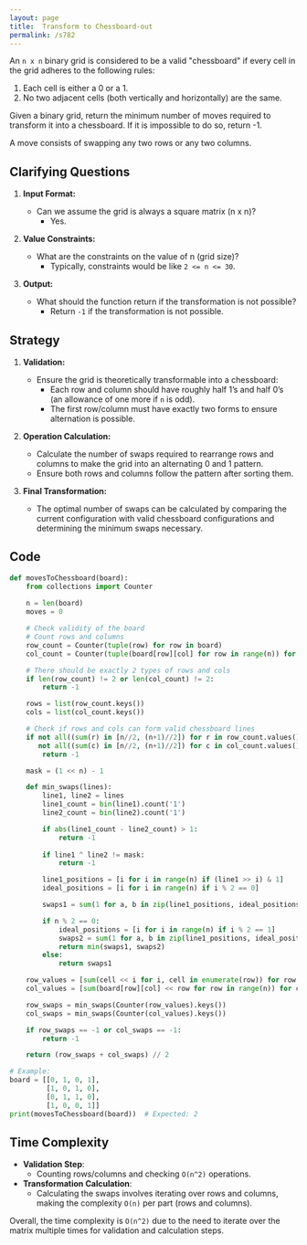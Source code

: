 ```yaml
---
layout: page
title:  Transform to Chessboard-out
permalink: /s782
---
```


An `n x n` binary grid is considered to be a valid "chessboard" if every cell in the grid adheres to the following rules:
1. Each cell is either a 0 or a 1.
2. No two adjacent cells (both vertically and horizontally) are the same.

Given a binary grid, return the minimum number of moves required to transform it into a chessboard. If it is impossible to do so, return -1.

A move consists of swapping any two rows or any two columns.

## Clarifying Questions

1. **Input Format:**
   - Can we assume the grid is always a square matrix (n x n)?
     - Yes.

2. **Value Constraints:**
   - What are the constraints on the value of n (grid size)?
     - Typically, constraints would be like `2 <= n <= 30`.

3. **Output:**
   - What should the function return if the transformation is not possible?
     - Return `-1` if the transformation is not possible.

## Strategy

1. **Validation:**
   - Ensure the grid is theoretically transformable into a chessboard:
     - Each row and column should have roughly half 1’s and half 0’s (an allowance of one more if `n` is odd).
     - The first row/column must have exactly two forms to ensure alternation is possible.
   
2. **Operation Calculation:**
   - Calculate the number of swaps required to rearrange rows and columns to make the grid into an alternating 0 and 1 pattern.
   - Ensure both rows and columns follow the pattern after sorting them.

3. **Final Transformation:** 
   - The optimal number of swaps can be calculated by comparing the current configuration with valid chessboard configurations and determining the minimum swaps necessary.

## Code

```python
def movesToChessboard(board):
    from collections import Counter
    
    n = len(board)
    moves = 0

    # Check validity of the board
    # Count rows and columns
    row_count = Counter(tuple(row) for row in board)
    col_count = Counter(tuple(board[row][col] for row in range(n)) for col in range(n))

    # There should be exactly 2 types of rows and cols
    if len(row_count) != 2 or len(col_count) != 2:
        return -1

    rows = list(row_count.keys())
    cols = list(col_count.keys())

    # Check if rows and cols can form valid chessboard lines
    if not all((sum(r) in [n//2, (n+1)//2]) for r in row_count.values()) or \
       not all((sum(c) in [n//2, (n+1)//2]) for c in col_count.values()):
        return -1

    mask = (1 << n) - 1

    def min_swaps(lines):
        line1, line2 = lines
        line1_count = bin(line1).count('1')
        line2_count = bin(line2).count('1')

        if abs(line1_count - line2_count) > 1:
            return -1
        
        if line1 ^ line2 != mask:
            return -1

        line1_positions = [i for i in range(n) if (line1 >> i) & 1]
        ideal_positions = [i for i in range(n) if i % 2 == 0]

        swaps1 = sum(1 for a, b in zip(line1_positions, ideal_positions) if a != b)

        if n % 2 == 0:
            ideal_positions = [i for i in range(n) if i % 2 == 1]
            swaps2 = sum(1 for a, b in zip(line1_positions, ideal_positions) if a != b)
            return min(swaps1, swaps2)
        else:
            return swaps1

    row_values = [sum(cell << i for i, cell in enumerate(row)) for row in board]
    col_values = [sum(board[row][col] << row for row in range(n)) for col in range(n)]

    row_swaps = min_swaps(Counter(row_values).keys())
    col_swaps = min_swaps(Counter(col_values).keys())

    if row_swaps == -1 or col_swaps == -1:
        return -1

    return (row_swaps + col_swaps) // 2

# Example:
board = [[0, 1, 0, 1], 
         [1, 0, 1, 0], 
         [0, 1, 1, 0], 
         [1, 0, 0, 1]]
print(movesToChessboard(board))  # Expected: 2
```

## Time Complexity

- **Validation Step**:
  - Counting rows/columns and checking `O(n^2)` operations.
- **Transformation Calculation**:
  - Calculating the swaps involves iterating over rows and columns, making the complexity `O(n)` per part (rows and columns).

Overall, the time complexity is `O(n^2)` due to the need to iterate over the matrix multiple times for validation and calculation steps.